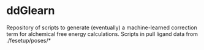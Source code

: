 # ddGlearn

Repository of scripts to generate (eventually) a machine-learned correction term for alchemical free energy calculations.
Scripts in pull ligand data from ./fesetup/poses/*
